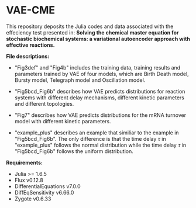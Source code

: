 # VAE-CME

This repository deposits the Julia codes and data associated with the effeciency test presented in:
**Solving the chemical master equation for stochastic biochemical systems: a variational autoencoder approach with effective reactions.**

**File descriptions:**
- "Fig3def" and "Fig4b" includes the training data, training results and parameters trained by VAE of four models, which are Birth Death model, Bursty model, Telegraph model and Oscillation model. 

- "Fig5bcd_Fig6b" describes how VAE predicts distributions for reaction systems with different delay mechanisms, different kinetic parameters and different topologies.

- "Fig7" describes how VAE predicts distributions for the mRNA turnover model with different kinetic parameters.

- "example_plus" describes an example that similiar to the example in "Fig5bcd_Fig6b". The only difference is that the time delay $\tau$ in "example_plus" follows the normal distribution while the time delay $\tau$ in "Fig5bcd_Fig6b" follows the uniform distribution.

**Requirements:**

- Julia >= 1.6.5
- Flux v0.12.8
- DifferentialEquations v7.0.0
- DiffEqSensitivity v6.66.0
- Zygote v0.6.33

